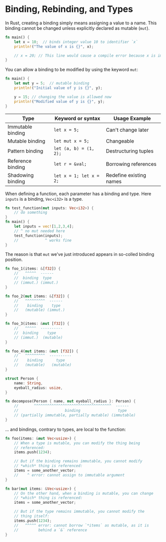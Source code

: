 # Binding, Rebinding, and Types

In Rust, creating a binding simply means assigning a value to a name. This binding cannot be changed unless explicitly declared as mutable (`mut`).

```rust
fn main() {
    let x = 10;  // binds integer value 10 to identifier `x`
    println!("The value of x is {}", x);

    // x = 20; // This line would cause a compile error because x is immutable
}
```

You can allow a binding to be modified by using the keyword `mut`:

```rust
fn main() {
    let mut y = 5;  // mutable binding
    println!("Initial value of y is {}", y);

    y = 15; // changing the value is allowed now
    println!("Modified value of y is {}", y);
}
```

| Type              | Keyword or syntax       | Usage Example           |
| ----------------- | ----------------------- | ----------------------- |
| Immutable binding | `let x = 5;`            | Can't change later      |
| Mutable binding   | `let mut x = 5;`        | Changeable              |
| Pattern binding   | `let (a, b) = (1, 2);`  | Destructuring tuples    |
| Reference binding | `let r = &val;`         | Borrowing references    |
| Shadowing binding | `let x = 1; let x = 2;` | Redefine existing names |

When defining a function, each parameter has a binding and type. Here `inputs` is a binding, `Vec<i32>` is a type.

```rust
fn test_function(mut inputs: Vec<i32>) {
    // do something
}
fn main() {
    let inputs = vec![1,2,3,4];
    // ^ no mut needed here
    test_function(inputs);
    //            ^ works fine
}

```

The reason is that `mut` we've just introduced appears in so-colled binding position.

```rust
fn foo_1(items: &[f32]) {
    //   ^^^^^  ------
    //  binding  type
    // (immut.) (immut.)
}

fn foo_2(mut items: &[f32]) {
    //   ^^^^^^^^^  ------
    //    binding    type
    //   (mutable) (immut.)
}

fn foo_3(items: &mut [f32]) {
    //   ^^^^^  ----------
    //  binding    type
    // (immut.)  (mutable)
}

fn foo_4(mut items: &mut [f32]) {
    //   ^^^^^^^^^  ----------
    //    binding      type
    //   (mutable)   (mutable)
}

struct Person {
    name: String,
    eyeball_radius: usize,
}

fn decompose(Person { name, mut eyeball_radius }: Person) {
    //       ^^^^^^^^^^^^^^^^^^^^^^^^^^^^^^^^^^^  ------
    //                     binding                 type
    // (partially immutable, partially mutable) (immutable)
}
```

... and bindings, contrary to types, are local to the function:

```rust
fn foo(items: &mut Vec<usize>) {
    // When a type is mutable, you can modify the thing being
    // referenced:
    items.push(1234);

    // But if the binding remains immutable, you cannot modify
    // *which* thing is referenced:
    items = some_another_vector;
    //    ^ error: cannot assign to immutable argument
}

fn bar(mut items: &Vec<usize>) {
    // On the other hand, when a binding is mutable, you can change
    // *which* thing is referenced:
    items = some_another_vector;

    // But if the type remains immutable, you cannot modify the
    // thing itself:
    items.push(1234);
    //   ^^^^^ error: cannot borrow `*items` as mutable, as it is
    //         behind a `&` reference
}
```
